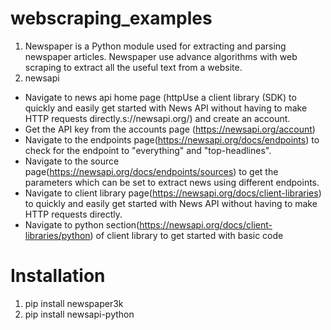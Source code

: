 # webscraping_examples
1. Newspaper is a Python module used for extracting and parsing newspaper articles. Newspaper use advance algorithms with web scraping to extract all the useful text from a website.
2. newsapi
* Navigate to news api home page (httpUse a client library (SDK) to quickly and easily get started with News API without having to make HTTP requests directly.s://newsapi.org/) and create an account.
* Get the API key from the accounts page (https://newsapi.org/account)
* Navigate to the endpoints page(https://newsapi.org/docs/endpoints) to check for the endpoint to "everything" and "top-headlines".
* Navigate to the source page(https://newsapi.org/docs/endpoints/sources) to get the parameters which can be set to extract news using different endpoints.
* Navigate to client library page(https://newsapi.org/docs/client-libraries) to quickly and easily get started with News API without having to make HTTP requests directly.
* Navigate to python section(https://newsapi.org/docs/client-libraries/python) of client library to get started with basic code

# Installation
1. pip install newspaper3k
2. pip install newsapi-python
